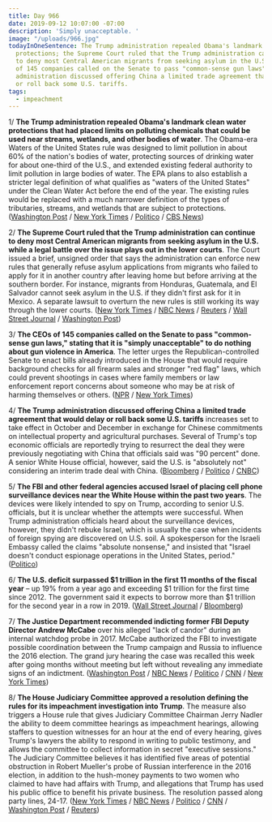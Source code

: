 ```yaml
---
title: Day 966
date: 2019-09-12 10:07:00 -07:00
description: 'Simply unacceptable. '
image: "/uploads/966.jpg"
todayInOneSentence: The Trump administration repealed Obama's landmark clean water
  protections; the Supreme Court ruled that the Trump administration can continue
  to deny most Central American migrants from seeking asylum in the U.S.; the CEOs
  of 145 companies called on the Senate to pass "common-sense gun laws"; and the Trump
  administration discussed offering China a limited trade agreement that would delay
  or roll back some U.S. tariffs.
tags:
  - impeachment
---
```


1/ **The Trump administration repealed Obama's landmark clean water protections that had placed limits on polluting chemicals that could be used near streams, wetlands, and other bodies of water**. The Obama-era Waters of the United States rule was designed to limit pollution in about 60% of the nation's bodies of water, protecting sources of drinking water for about one-third of the U.S., and extended existing federal authority to limit pollution in large bodies of water. The EPA plans to also establish a stricter legal definition of what qualifies as "waters of the United States" under the Clean Water Act before the end of the year. The existing rules would be replaced with a much narrower definition of the types of tributaries, streams, and wetlands that are subject to protections. ([Washington Post](https://beta.washingtonpost.com/climate-environment/administration-finalizes-repeal-of-2015-water-rule-trump-called-destructive-and-horrible/2019/09/11/fddfa49a-d4aa-11e9-9343-40db57cf6abd_story.html) / [New York Times](https://www.nytimes.com/2019/09/12/climate/trump-administration-rolls-back-clean-water-protections.html) / [Politico](https://www.politico.com/story/2019/09/12/trump-repeal-epa-water-rule-1492183) / [CBS News](https://www.cbsnews.com/news/epa-to-announce-repeal-of-obama-era-clean-water-regulation/))

2/ **The Supreme Court ruled that the Trump administration can continue to deny most Central American migrants from seeking asylum in the U.S. while a legal battle over the issue plays out in the lower courts**. The Court issued a brief, unsigned order that says the administration can enforce new rules that generally refuse asylum applications from migrants who failed to apply for it in another country after leaving home but before arriving at the southern border. For instance, migrants from Honduras, Guatemala, and El Salvador cannot seek asylum in the U.S. if they didn't first ask for it in Mexico. A separate lawsuit to overturn the new rules is still working its way through the lower courts. ([New York Times](https://www.nytimes.com/2019/09/11/us/politics/supreme-court-trump-asylum.html) / [NBC News](https://www.nbcnews.com/politics/immigration/supreme-court-allows-enforcement-trump-asylum-limits-n1052751) / [Reuters](https://www.reuters.com/article/us-usa-court-asylum-idUSKCN1VW2U4) / [Wall Street Journal](https://www.wsj.com/articles/supreme-court-authorizes-trump-to-deny-asylum-to-central-americans-11568241204) / [Washington Post](https://www.washingtonpost.com/politics/courts_law/supreme-court-says-trump-administration-can-begin-denying-migrants-asylum-while-legal-fight-continues/2019/09/11/94b90da4-d017-11e9-8c1c-7c8ee785b855_story.html))

3/ **The CEOs of 145 companies called on the Senate to pass "common-sense gun laws," stating that it is "simply unacceptable" to do nothing about gun violence in America**. The letter urges the Republican-controlled Senate to enact bills already introduced in the House that would require background checks for all firearm sales and stronger "red flag" laws, which could prevent shootings in cases where family members or law enforcement report concerns about someone who may be at risk of harming themselves or others. ([NPR](https://www.npr.org/2019/09/12/760144527/145-ceos-call-on-senate-to-pass-commonsense-bipartisan-gun-laws) / [New York Times](https://www.nytimes.com/2019/09/12/business/dealbook/gun-background-checks-business.html))

4/ **The Trump administration discussed offering China a limited trade agreement that would delay or roll back some U.S. tariffs** increases set to take effect in October and December in exchange for Chinese commitments on intellectual property and agricultural purchases. Several of Trump's top economic officials are reportedly trying to resurrect the deal they were previously negotiating with China that officials said was "90 percent" done. A senior White House official, however, said the U.S. is "absolutely not" considering an interim trade deal with China. ([Bloomberg](https://www.bloomberg.com/news/articles/2019-09-12/trump-advisers-considering-interim-china-deal-to-delay-tariffs) / [Politico](https://www.politico.com/story/2019/09/12/donald-trump-china-tariffs-1728369) / [CNBC](https://www.cnbc.com/2019/09/12/senior-white-house-official-denies-report-us-considering-interim-china-trade-deal.html))

5/ **The FBI and other federal agencies accused Israel of placing cell phone surveillance devices near the White House within the past two years**. The devices were likely intended to spy on Trump, according to senior U.S. officials, but it is unclear whether the attempts were successful. When Trump administration officials heard about the surveillance devices, however, they didn't rebuke Israel, which is usually the case when incidents of foreign spying are discovered on U.S. soil. A spokesperson for the Israeli Embassy called the claims "absolute nonsense," and insisted that "Israel doesn't conduct espionage operations in the United States, period." ([Politico](https://www.politico.com/story/2019/09/12/israel-white-house-spying-devices-1491351))

6/ **The U.S. deficit surpassed $1 trillion in the first 11 months of the fiscal year** – up 19% from a year ago and exceeding $1 trillion for the first time since 2012. The government said it expects to borrow more than $1 trillion for the second year in a row in 2019. ([Wall Street Journal](https://www.wsj.com/articles/u-s-deficit-tops-1-trillion-in-first-11-months-of-fiscal-year-treasury-says-11568311201) / [Bloomberg](https://www.bloomberg.com/news/articles/2019-09-12/u-s-posts-1-trillion-budget-gap-though-full-year-may-be-lower))

7/ **The Justice Department recommended indicting former FBI Deputy Director Andrew McCabe** over his alleged "lack of candor" during an internal watchdog probe in 2017. McCabe authorized the FBI to investigate possible coordination between the Trump campaign and Russia to influence the 2016 election. The grand jury hearing the case was recalled this week after going months without meeting but left without revealing any immediate signs of an indictment. ([Washington Post](https://beta.washingtonpost.com/national-security/justice-dept-authorized-prosecutors-to-charge-andrew-mccabe/2019/09/12/5b0d48ea-d418-11e9-9343-40db57cf6abd_story.html) / [NBC News](https://www.nbcnews.com/politics/justice-department/andrew-mccabe-appeal-avoid-criminal-charges-rejected-n1053166) / [Politico](https://www.politico.com/story/2019/09/12/justice-department-recommends-andrew-mccabe-indictment-1492925) / [CNN](https://www.cnn.com/2019/09/12/politics/andrew-mccabe-justice-department/index.html) / [New York Times](https://www.nytimes.com/2019/09/12/us/politics/andrew-mccabe-investigation.html))

8/ **The House Judiciary Committee approved a resolution defining the rules for its impeachment investigation into Trump**. The measure also triggers a House rule that gives Judiciary Committee Chairman Jerry Nadler the ability to deem committee hearings as impeachment hearings, allowing staffers to question witnesses for an hour at the end of every hearing, gives Trump's lawyers the ability to respond in writing to public testimony, and allows the committee to collect information in secret "executive sessions." The Judiciary Committee believes it has identified five areas of potential obstruction in Robert Mueller's probe of Russian interference in the 2016 election, in addition to the hush-money payments to two women who claimed to have had affairs with Trump, and allegations that Trump has used his public office to benefit his private business. The resolution passed along party lines, 24-17. ([New York Times](https://www.nytimes.com/2019/09/12/us/politics/trump-impeachment-hearing.html) / [NBC News](https://www.nbcnews.com/politics/congress/impeachment-inquiry-ramps-judiciary-panel-adopts-procedural-guidelines-n1052431) / [Politico](https://www.politico.com/story/2019/09/12/house-judiciary-committee-approves-guidelines-for-trump-impeachment-probe-1492044) / [CNN](https://www.cnn.com/2019/09/12/politics/impeachment-investigation-vote-house-judiciary-committee/index.html) / [Washington Post](https://beta.washingtonpost.com/politics/judiciary-committee-democrats-privately-map-out-possible-impeachment-articles-against-trump/2019/09/12/eecbc05a-d442-11e9-ab26-e6dbebac45d3_story.html) / [Reuters](https://www.reuters.com/article/us-usa-trump-impeachment-idUSKCN1VX10A))
